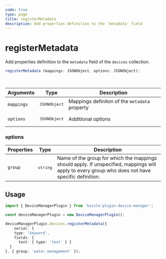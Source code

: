 ```yaml
---
code: true
type: page
title: registerMetadata
description: Add properties definition to the 'metadata' field
---
```


# registerMetadata

Add properties definition to the `metadata` field of the `devices` collection.


```ts
registerMetadata (mappings: JSONObject, options: JSONObject);
```

<br/>

| Arguments | Type                  | Description                                 |
|-----------|-----------------------|---------------------------------------------|
| `mappings` | <pre>JSONObject</pre> | Mappings definiton of the `metadata` property |
| `options` | <pre>JSONObject</pre> | Additional options |

### options

| Properties | Type                  | Description                                 |
|-----------|-----------------------|---------------------------------------------|
| `group` | <pre>string</pre> | Name of the group for which the mappings should apply. If unspecified, mappings will apply to every group who does not have specific definition. |

## Usage

```ts
import { DeviceManagerPlugin } from 'kuzzle-plugin-device-manager';

const deviceManagerPlugin = new DeviceManagerPlugin();

deviceManagerPlugin.devices.registerMetadata({
    serial: {
    type: 'keyword',
    fields: {
      text: { type: 'text' } }
  }
}, { group: 'water_management' });
```